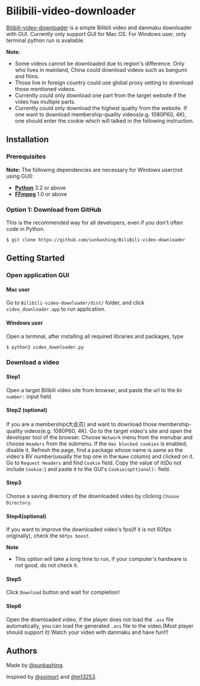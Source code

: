 # Bilibili-video-downloader


[Bilibili-video-downloader](https://you-get.org/) is a simple Bilibili video and danmaku downloader with GUI.
Currently only support GUI for Mac OS.
For Windows user, only terminal python run is available.

**Note:**
* Some videos cannot be downloaded due to region's difference. Only who lives in mainland, China could download videos such as bangumi and films.
* Those live in foreign country could use global proxy setting to download those mentioned videos.
* Currently could only download one part from the target website if the video has multiple parts.
* Currently could only download the highest quality from the website. If one want to download membership-quality videos(e.g. 1080P60, 4K), one should enter the cookie which will talked in the following instruction.




## Installation

### Prerequisites

**Note:**
The following dependencies are necessary for Windows user(not using GUI):

* **[Python](https://www.python.org/downloads/)**  3.2 or above
* **[FFmpeg](https://www.ffmpeg.org/)** 1.0 or above

### Option 1: Download from GitHub
This is the recommended way for all developers, even if you don't often code in Python.

```
$ git clone https://github.com/sunkashing/BiliBili-video-downloader
```



## Getting Started

### Open application GUI


#### Mac user

Go to `Bilibili-video-downloader/dist/` folder, and click `video_downloader.app` to run application.


#### Windows user

Open a terminal, after installing all required libraries and packages, type

```sh
$ python3 video_downloader.py
```



### Download a video

#### Step1

Open a target Bilibili video site from browser, and paste the url to the `BV number:` input field


#### Step2 (optional)

If you are a membership(大会员) and want to download those membership-quality videos(e.g. 1080P60, 4K).
Go to the target video's site and open the developer tool of the browser. Choose `Network` menu from the menubar and choose `Headers` from the submenu.
If the `Has blocked cookies` is enabled, disable it. Refresh the page, find a package whose name is same as the video's BV number(usually the top one in the `Name` column) and clicked on it.
Go to `Request Headers` and find `Cookie` field. Copy the value of it(Do not include `Cookie:`) and paste it to the GUI's `Cookie(opttional):` field.


#### Step3

Choose a saving directory of the downloaded video by clicking `Choose Directory`.


#### Step4(optional)

If you want to improve the downloaded video's fps(if it is not 60fps originally), check the `60fps boost`.

**Note**
* This option will take a long time to run, if your computer's hardware is not good, do not check it.


#### Step5

Click `Download` button and wait for completion!


#### Step6

Open the downloaded video, if the player does not load the `.ass` file automatically, you can load the generated `.ass` file to the video.(Most player should support it)
Watch your video with danmaku and have fun!!!




## Authors

Made by [@sunkashing](https://github.com/sunkashing).

Inspired by [@soimort](https://github.com/soimort/you-get) and [@m13253](https://github.com/m13253/danmaku2ass).
